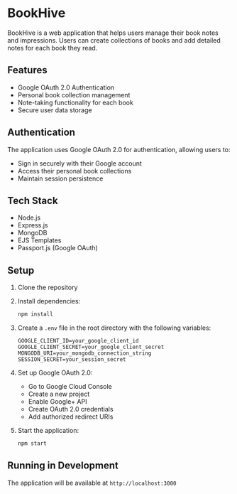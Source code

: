# BookHive

BookHive is a web application that helps users manage their book notes and impressions. Users can create collections of books and add detailed notes for each book they read.

## Features

- Google OAuth 2.0 Authentication
- Personal book collection management
- Note-taking functionality for each book
- Secure user data storage

## Authentication

The application uses Google OAuth 2.0 for authentication, allowing users to:
- Sign in securely with their Google account
- Access their personal book collections
- Maintain session persistence

## Tech Stack

- Node.js
- Express.js
- MongoDB
- EJS Templates
- Passport.js (Google OAuth)

## Setup

1. Clone the repository
2. Install dependencies:
   ```bash
   npm install
   ```
3. Create a `.env` file in the root directory with the following variables:
   ```
   GOOGLE_CLIENT_ID=your_google_client_id
   GOOGLE_CLIENT_SECRET=your_google_client_secret
   MONGODB_URI=your_mongodb_connection_string
   SESSION_SECRET=your_session_secret
   ```
4. Set up Google OAuth 2.0:
   - Go to Google Cloud Console
   - Create a new project
   - Enable Google+ API
   - Create OAuth 2.0 credentials
   - Add authorized redirect URIs

5. Start the application:
   ```bash
   npm start
   ```

## Running in Development

The application will be available at `http://localhost:3000`


